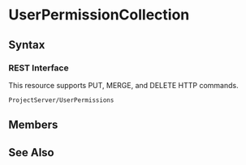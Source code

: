 [comment]: # (Name:UserPermissionCollection)
[comment]: # (Type:Object)
[comment]: # (Status:Incomplete)
[comment]: # (GeneratedDate:2016-12-13 02:07:23Z)

# UserPermissionCollection





## Syntax

### REST Interface

This resource supports PUT, MERGE, and DELETE HTTP commands.

```
ProjectServer/UserPermissions
```


## Members







## See Also
